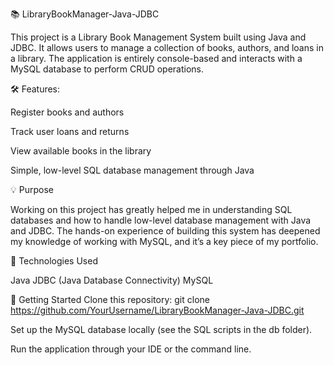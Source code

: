 📚 LibraryBookManager-Java-JDBC

This project is a Library Book Management System built using Java and JDBC. It allows users to manage a collection of books, authors, and loans in a library. The application is entirely console-based and interacts with a MySQL database to perform CRUD operations.

🛠 Features:

Register books and authors

Track user loans and returns

View available books in the library

Simple, low-level SQL database management through Java


💡 Purpose

Working on this project has greatly helped me in understanding SQL databases and how to handle low-level database management with Java and JDBC. The hands-on experience of building this system has deepened my knowledge of working with MySQL, and it’s a key piece of my portfolio.

🔧 Technologies Used

Java
JDBC (Java Database Connectivity)
MySQL

🚀 Getting Started
Clone this repository:
git clone https://github.com/YourUsername/LibraryBookManager-Java-JDBC.git

Set up the MySQL database locally (see the SQL scripts in the db folder).

Run the application through your IDE or the command line.
